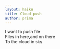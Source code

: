 ```yaml
---
layout: haiku
title: Cloud push
author: prima
---
```


I want to push file<br>
Files in here,and on there<br>
To the cloud in sky<br>